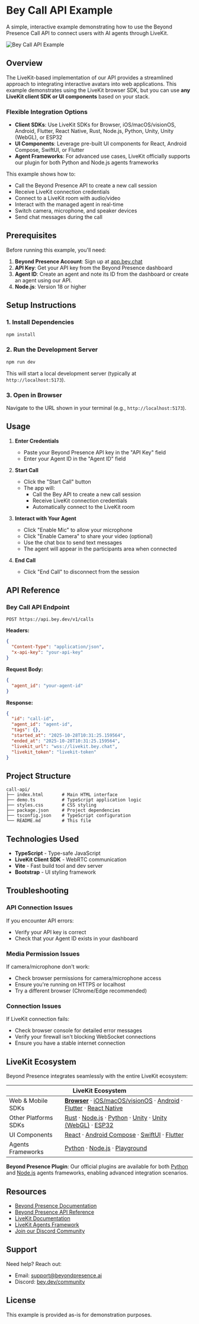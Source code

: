 # Bey Call API Example

A simple, interactive example demonstrating how to use the Beyond Presence Call API to connect users with AI agents through LiveKit.

![Bey Call API Example](demo.png)

## Overview

The LiveKit-based implementation of our API provides a streamlined approach to integrating interactive avatars into web applications. This example demonstrates using the LiveKit browser SDK, but you can use **any LiveKit client SDK or UI components** based on your stack.

### Flexible Integration Options

- **Client SDKs**: Use LiveKit SDKs for Browser, iOS/macOS/visionOS, Android, Flutter, React Native, Rust, Node.js, Python, Unity, Unity (WebGL), or ESP32
- **UI Components**: Leverage pre-built UI components for React, Android Compose, SwiftUI, or Flutter
- **Agent Frameworks**: For advanced use cases, LiveKit officially supports our plugin for both Python and Node.js agents frameworks

This example shows how to:
- Call the Beyond Presence API to create a new call session
- Receive LiveKit connection credentials
- Connect to a LiveKit room with audio/video
- Interact with the managed agent in real-time
- Switch camera, microphone, and speaker devices
- Send chat messages during the call

## Prerequisites

Before running this example, you'll need:

1. **Beyond Presence Account**: Sign up at [app.bey.chat](https://app.bey.chat)
2. **API Key**: Get your API key from the Beyond Presence dashboard
3. **Agent ID**: Create an agent and note its ID from the dashboard or create an agent using our API.
4. **Node.js**: Version 18 or higher

## Setup Instructions

### 1. Install Dependencies

```bash
npm install
```

### 2. Run the Development Server

```bash
npm run dev
```

This will start a local development server (typically at `http://localhost:5173`).

### 3. Open in Browser

Navigate to the URL shown in your terminal (e.g., `http://localhost:5173`).

## Usage

1. **Enter Credentials**
   - Paste your Beyond Presence API key in the "API Key" field
   - Enter your Agent ID in the "Agent ID" field

2. **Start Call**
   - Click the "Start Call" button
   - The app will:
     - Call the Bey API to create a new call session
     - Receive LiveKit connection credentials
     - Automatically connect to the LiveKit room

3. **Interact with Your Agent**
   - Click "Enable Mic" to allow your microphone
   - Click "Enable Camera" to share your video (optional)
   - Use the chat box to send text messages
   - The agent will appear in the participants area when connected

4. **End Call**
   - Click "End Call" to disconnect from the session

## API Reference

### Bey Call API Endpoint

```
POST https://api.bey.dev/v1/calls
```

**Headers:**
```json
{
  "Content-Type": "application/json",
  "x-api-key": "your-api-key"
}
```

**Request Body:**
```json
{
  "agent_id": "your-agent-id"
}
```

**Response:**
```json
{
  "id": "call-id",
  "agent_id": "agent-id",
  "tags": {},
  "started_at": "2025-10-28T10:31:25.159564",
  "ended_at": "2025-10-28T10:31:25.159564",
  "livekit_url": "wss://livekit.bey.chat",
  "livekit_token": "livekit-token"
}
```

## Project Structure

```
call-api/
├── index.html       # Main HTML interface
├── demo.ts          # TypeScript application logic
├── styles.css       # CSS styling
├── package.json     # Project dependencies
├── tsconfig.json    # TypeScript configuration
└── README.md        # This file
```


## Technologies Used

- **TypeScript** - Type-safe JavaScript
- **LiveKit Client SDK** - WebRTC communication
- **Vite** - Fast build tool and dev server
- **Bootstrap** - UI styling framework

## Troubleshooting

### API Connection Issues

If you encounter API errors:
- Verify your API key is correct
- Check that your Agent ID exists in your dashboard


### Media Permission Issues

If camera/microphone don't work:
- Check browser permissions for camera/microphone access
- Ensure you're running on HTTPS or localhost
- Try a different browser (Chrome/Edge recommended)

### Connection Issues

If LiveKit connection fails:
- Check browser console for detailed error messages
- Verify your firewall isn't blocking WebSocket connections
- Ensure you have a stable internet connection

## LiveKit Ecosystem

Beyond Presence integrates seamlessly with the entire LiveKit ecosystem:

<table>
<thead><tr><th colspan="2">LiveKit Ecosystem</th></tr></thead>
<tbody>
<tr><td>Web & Mobile SDKs</td><td><b><a href="https://github.com/livekit/client-sdk-js">Browser</a></b> · <a href="https://github.com/livekit/client-sdk-swift">iOS/macOS/visionOS</a> · <a href="https://github.com/livekit/client-sdk-android">Android</a> · <a href="https://github.com/livekit/client-sdk-flutter">Flutter</a> · <a href="https://github.com/livekit/client-sdk-react-native">React Native</a></td></tr>
<tr><td>Other Platforms SDKs</td><td><a href="https://github.com/livekit/rust-sdks">Rust</a> · <a href="https://github.com/livekit/node-sdks">Node.js</a> · <a href="https://github.com/livekit/python-sdks">Python</a> · <a href="https://github.com/livekit/client-sdk-unity">Unity</a> · <a href="https://github.com/livekit/client-sdk-unity-web">Unity (WebGL)</a> · <a href="https://github.com/livekit/client-sdk-esp32">ESP32</a></td></tr>
<tr><td>UI Components</td><td><a href="https://github.com/livekit/components-js">React</a> · <a href="https://github.com/livekit/components-android">Android Compose</a> · <a href="https://github.com/livekit/components-swift">SwiftUI</a> · <a href="https://github.com/livekit/components-flutter">Flutter</a></td></tr>
<tr><td>Agents Frameworks</td><td><a href="https://github.com/livekit/agents">Python</a> · <a href="https://github.com/livekit/agents-js">Node.js</a> · <a href="https://github.com/livekit/agent-playground">Playground</a></td></tr>
</tbody>
</table>

**Beyond Presence Plugin**: Our official plugins are available for both [Python](https://docs.livekit.io/agents/models/avatar/plugins/bey/) and [Node.js](https://www.npmjs.com/package/@livekit/agents-plugin-bey) agents frameworks, enabling advanced integration scenarios.

## Resources

- [Beyond Presence Documentation](https://docs.bey.dev)
- [Beyond Presence API Reference](https://docs.bey.dev/api-reference)
- [LiveKit Documentation](https://docs.livekit.io)
- [LiveKit Agents Framework](https://docs.livekit.io/agents/)
- [Join our Discord Community](https://bey.dev/community)

## Support

Need help? Reach out:
- Email: <support@beyondpresence.ai>
- Discord: [bey.dev/community](https://bey.dev/community)

## License

This example is provided as-is for demonstration purposes.
